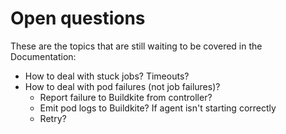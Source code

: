 
# Open questions

These are the topics that are still waiting to be covered in the Documentation:

- How to deal with stuck jobs? Timeouts?
- How to deal with pod failures (not job failures)?
  - Report failure to Buildkite from controller?
  - Emit pod logs to Buildkite? If agent isn't starting correctly
  - Retry?